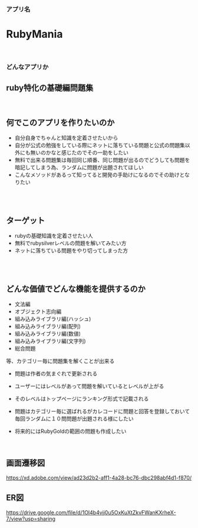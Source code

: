 ### アプリ名

# RubyMania

<br>

### どんなアプリか

## ruby特化の基礎編問題集

<br>

## 何でこのアプリを作りたいのか
- 自分自身でちゃんと知識を定着させたいから
- 自分が公式の勉強をしている際にネットに落ちている問題と公式の問題集以外にも無いのかなと感じたのでその一助をしたい
- 無料で出来る問題集は毎回同じ順番、同じ問題が出るのでどうしても問題を暗記してしまう為、ランダムに問題が出題されてほしい
- こんなメソッドがあるって知ってると開発の手助けになるのでその助けとなりたい

<br>
<br>

## ターゲット
- rubyの基礎知識を定着させたい人
- 無料でrubysilverレベルの問題を解いてみたい方
- ネットに落ちている問題をやり切ってしまった方
<br>
<br>



## どんな価値でどんな機能を提供するのか
- 文法編
- オブジェクト志向編
- 組み込みライブラリ編(ハッシュ)
- 組み込みライブラリ編(配列)
- 組み込みライブラリ編(数値)
- 組み込みライブラリ編(文字列)  
- 総合問題

等、カテゴリー毎に問題集を解くことが出来る

- 問題は作者の気まぐれで更新される

- ユーザーにはレベルがあって問題を解いているとレベルが上がる
- そのレベルはトップページにランキング形式で記載される

- 問題はカテゴリー毎に選ばれるがカレコードに問題と回答を登録しておいて毎回ランダムに１０問問題が出題される様にしたい

- 将来的にはRubyGoldの範囲の問題も作成したい

<br>

## 画面遷移図

https://xd.adobe.com/view/ad23d2b2-aff1-4a28-bc76-dbc298abf4d1-f870/

## ER図

https://drive.google.com/file/d/1Ol4b4vjj0u5OxKuXtZkvFWanKXrheX-7/view?usp=sharing